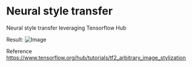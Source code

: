 # Neural style transfer
Neural style transfer leveraging Tensorflow Hub

Result:
![Image](zorina_process.png?raw=true)

Reference
https://www.tensorflow.org/hub/tutorials/tf2_arbitrary_image_stylization
